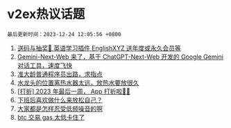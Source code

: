 # v2ex热议话题

`最后更新时间：2023-12-24 12:05:56 +0800`

1. [送码与抽奖👏 英语学习插件 EnglishXYZ 送年度或永久会员等](https://www.v2ex.com/t/1002901)
1. [Gemini-Next-Web 来了，基于 ChatGPT-Next-Web 开发的 Google Gemini 对话工具，速度飞快](https://www.v2ex.com/t/1002850)
1. [准大龄普通程序员出路，求指点](https://www.v2ex.com/t/1002833)
1. [水龙头的位置离热水器太远，放热水要放很久](https://www.v2ex.com/t/1002896)
1. [[打折] 2023 年最后一周， App 打折啦🎉🎉](https://www.v2ex.com/t/1002884)
1. [下班后喜欢做什么来放松自己？](https://www.v2ex.com/t/1002865)
1. [大家都是怎样忍受低频噪音的啊](https://www.v2ex.com/t/1002843)
1. [btc 交易 gas 太低卡住了](https://www.v2ex.com/t/1002849)

